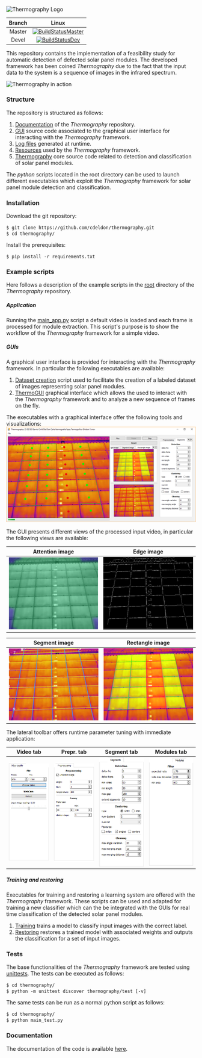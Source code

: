 ![](https://github.com/cdeldon/thermography/blob/master/docs/_static/logo.png?raw=true "Thermography Logo")

Branch|Linux
:----:|:----:
Master|[![BuildStatusMaster](https://travis-ci.org/cdeldon/thermography.svg?branch=master)](https://travis-ci.org/cdeldon)
Devel|[![BuildStatusDev](https://travis-ci.org/cdeldon/thermography.svg?branch=devel)](https://travis-ci.org/cdeldon)

This repository contains the implementation of a feasibility study for automatic detection of defected solar panel modules.
The developed framework has been coined _Thermography_ due to the fact that the input data to the system is a sequence of images in the infrared spectrum.

![Thermography in action](docs/_static/example-view.gif)

### Structure
The repository is structured as follows:
 1. [Documentation](docs) of the _Thermography_ repository.
 2. [GUI](gui) source code associated to the graphical user interface for interacting with the _Thermography_ framework.
 3. [Log files](logs) generated at runtime.
 4. [Resources](resources) used by the _Thermography_ framework.
 5. [Thermography](thermography) core source code related to detection and classification of solar panel modules.
 
The _python_ scripts located in the root directory can be used to launch different executables which exploit the _Thermography_ framework for solar panel module detection and classification.

### Installation
Download the git repository:
``` lang=bash
$ git clone https://github.com/cdeldon/thermography.git
$ cd thermography/
```

Install the prerequisites:
``` lang=bash
$ pip install -r requirements.txt
```

### Example scripts
Here follows a description of the example scripts in the [root](.) directory of the _Thermography_ repository.

##### Application
Running the [main_app.py](main_app.py) script a default video is loaded and each frame is processed for module extraction.
This script's purpose is to show the workflow of the _Thermography_ framework for a simple video.

##### GUIs
A graphical user interface is provided for interacting with the _Thermography_ framework. In particular the following executables are available:
  1. [Dataset creation](main_create_dataset.py) script used to facilitate the creation of a labeled dataset of images representing solar panel modules.
  2. [ThermoGUI](main_thermogui.py) graphical interface which allows the used to interact with the _Thermography_ framework and to analyze a new sequence of frames on the fly.

The executables with a graphical interface offer the following tools and visualizations:
![GUI](./docs/_static/gui_video.PNG?raw=true "GUI")

The GUI presents different views of the processed input video, in particular the following views are available:


Attention image|Edge image
:---:|:---:
![AtteImage](./docs/_static/attention_image.PNG?raw=true "Attention image")|![EdgeImage](./docs/_static/edge_image.PNG?raw=true "Edge image")

Segment image|Rectangle image
:---:|:---:
![SegmImage](./docs/_static/segments_image.PNG?raw=true "Segment Image")|![RectImage](./docs/_static/rectangle_image.PNG?raw=true "Rectangle Image")



The lateral toolbar offers runtime parameter tuning with immediate application:

Video tab|Prepr. tab|Segment tab|Modules tab
:---:|:---:|:---:|:---:
![VideoTab](./docs/_static/video_tab.PNG?raw=true "Video tab")|![PreprTab](./docs/_static/preprocessing_tab.PNG?raw=true "Preprocessing Tab")|![SegmeTab](./docs/_static/segments_tab.PNG?raw=true "Segments Tab")|![ModulTab](./docs/_static/modules_tab.PNG?raw=true "Modules Tab")

##### Training and restoring
Executables for training and restoring a learning system are offered with the _Thermography_ framework.
These scripts can be used and adapted for training a new classifier which can the be integrated with the GUIs for real time classification of the detected solar panel modules.

 1. [Training](main_training.py) trains a model to classify input images with the correct label.
 2. [Restoring](main_training_restorer.py) restores a trained model with associated weights and outputs the classification for a set of input images.
### Tests
The base functionalities of the _Thermography_ framework are tested using [unittests](https://docs.python.org/3/library/unittest.html).
The tests can be executed as follows:
```lang=bash
$ cd thermography/
$ python -m unittest discover thermography/test [-v]
```

The same tests can be run as a normal python script as follows:
```lang=bash
$ cd thermography/
$ python main_test.py
```


### Documentation
The documentation of the code is available [here](https://cdeldon.github.io/thermography/html/html/index.html).

